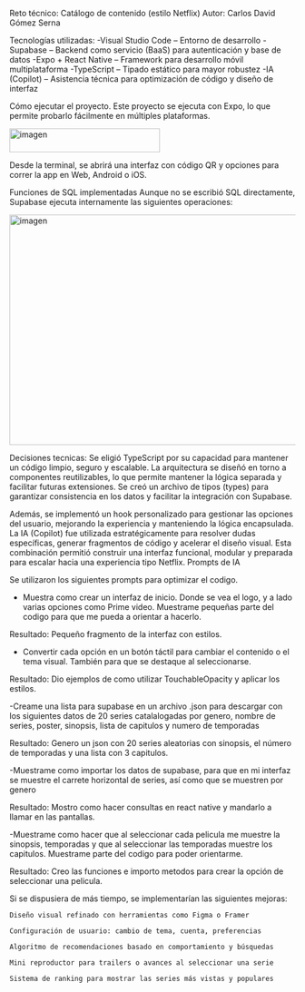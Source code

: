 Reto técnico: Catálogo de contenido (estilo Netflix)
Autor: Carlos David Gómez Serna

Tecnologías utilizadas:
 -Visual Studio Code – Entorno de desarrollo
 -Supabase – Backend como servicio (BaaS) para autenticación y base de datos
 -Expo + React Native – Framework para desarrollo móvil multiplataforma
 -TypeScript – Tipado estático para mayor robustez
 -IA (Copilot) – Asistencia técnica para optimización de código y diseño de interfaz

Cómo ejecutar el proyecto.
Este proyecto se ejecuta con Expo, lo que permite probarlo fácilmente en múltiples plataformas.
    
  <img width="265" height="42" alt="imagen" src="https://github.com/user-attachments/assets/d4af1d2e-c392-4cb9-879e-84f08f19948d" />

Desde la terminal, se abrirá una interfaz con código QR y opciones para correr la app en Web, Android o iOS.


Funciones de SQL implementadas 
Aunque no se escribió SQL directamente, Supabase ejecuta internamente las siguientes operaciones:


<img width="688" height="406" alt="imagen" src="https://github.com/user-attachments/assets/f97f729f-c432-4e3f-9eb7-7bf9078f2b1b" />



Decisiones tecnicas: 
Se eligió TypeScript por su capacidad para mantener un código limpio, seguro y escalable. La arquitectura se diseñó en torno a componentes reutilizables, lo que permite mantener la lógica separada y facilitar futuras extensiones. Se creó un archivo de tipos (types) para garantizar consistencia en los datos y facilitar la integración con Supabase.

Además, se implementó un hook personalizado para gestionar las opciones del usuario, mejorando la experiencia y manteniendo la lógica encapsulada. La IA (Copilot) fue utilizada estratégicamente para resolver dudas específicas, generar fragmentos de código y acelerar el diseño visual. Esta combinación permitió construir una interfaz funcional, modular y preparada para escalar hacia una experiencia tipo Netflix.
Prompts de IA

Se utilizaron los siguientes prompts para optimizar el codigo.

- Muestra como crear un interfaz de inicio. Donde se vea el logo, y a lado varias opciones como Prime video. Muestrame pequeñas parte del codigo para que me pueda a orientar a hacerlo.

Resultado: Pequeño fragmento de la interfaz con estilos.

- Convertir cada opción en un botón táctil  para cambiar el contenido o el tema visual. También para que se destaque al seleccionarse. 

Resultado: Dio ejemplos de como utilizar TouchableOpacity y aplicar los estilos.

-Creame una lista para supabase en un archivo .json para descargar con los siguientes datos de 20 series catalalogadas por genero, nombre de series, poster, sinopsis, lista de capitulos y numero de temporadas

Resultado: Genero un json con 20 series aleatorias con sinopsis, el número de temporadas y una lista con 3 capitulos.

-Muestrame como importar los datos de supabase, para que en mi interfaz se muestre el carrete horizontal de series, así como que se muestren por genero

Resultado: Mostro como hacer consultas en react native y mandarlo a llamar en las pantallas.

-Muestrame como hacer que al seleccionar cada pelicula me muestre la sinopsis, temporadas y que al seleccionar las temporadas muestre los capitulos. Muestrame parte del codigo para poder orientarme.

Resultado: Creo las funciones e importo metodos para crear la opción de seleccionar una pelicula. 

Si se dispusiera de más tiempo, se implementarían las siguientes mejoras:

    Diseño visual refinado con herramientas como Figma o Framer

    Configuración de usuario: cambio de tema, cuenta, preferencias

    Algoritmo de recomendaciones basado en comportamiento y búsquedas

    Mini reproductor para trailers o avances al seleccionar una serie

    Sistema de ranking para mostrar las series más vistas y populares



